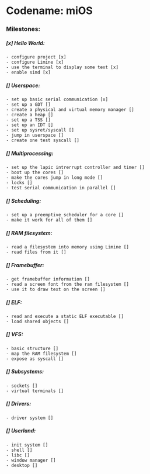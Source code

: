 # Codename: miOS

### Milestones:
##### [x] Hello World:
   	- configure project [x]
    - configure Limine [x]
    - use the terminal to display some text [x]
    - enable simd [x]
##### [] Userspace:
    - set up basic serial communication [x]
    - set up a GDT []
    - create a physical and virtual memory manager []
    - create a heap []
    - set up a TSS []
    - set up an IDT []    
    - set up sysret/syscall []
    - jump in userspace []
    - create one test syscall []
##### [] Multiprocessing:
    - set up the lapic intrerrupt controller and timer []
    - boot up the cores []
    - make the cores jump in long mode []
    - locks []
    - test serial communication in parallel []
##### [] Scheduling:
    - set up a preemptive scheduler for a core []
    - make it work for all of them []
##### [] RAM filesystem:
    - read a filesystem into memory using Limine []
    - read files from it []
##### [] Framebuffer:
    - get framebuffer information []
    - read a screen font from the ram filesystem []
    - use it to draw text on the screen []
##### [] ELF:
    - read and execute a static ELF executable []
    - load shared objects []
##### [] VFS:
    - basic structure []
    - map the RAM filesystem []
    - expose as syscall []
##### [] Subsystems:
    - sockets []
    - virtual terminals []
##### [] Drivers:
    - driver system []
##### [] Userland:
    - init system []
    - shell []
    - libc []
    - window manager []
    - desktop []